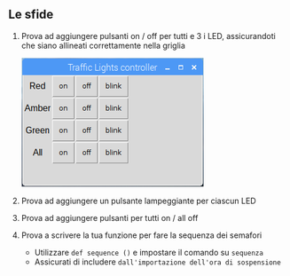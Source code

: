 ## Le sfide

1. Prova ad aggiungere pulsanti on / off per tutti e 3 i LED, assicurandoti che siano allineati correttamente nella griglia
    
    ![](images/guizero-4.png)

2. Prova ad aggiungere un pulsante lampeggiante per ciascun LED

3. Prova ad aggiungere pulsanti per tutti on / all off

4. Prova a scrivere la tua funzione per fare la sequenza dei semafori
    
    - Utilizzare `def sequence ()` e impostare il comando su `sequenza`
    - Assicurati di includere `dall'importazione dell'ora di sospensione`
